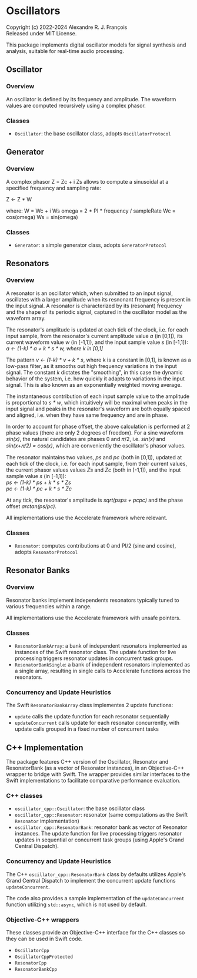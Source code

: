 # Oscillators

Copyright (c) 2022-2024 Alexandre R. J. François  
Released under MIT License.

This package implements digital oscillator models for signal synthesis and analysis, suitable for real-time audio processing.

## Oscillator

### Overview

An oscillator is defined by its frequency and amplitude.
The waveform values are computed recursively using a complex phasor.

### Classes

- `Oscillator`: the base oscillator class, adopts `OscillatorProtocol`

## Generator

### Overview

A complex phasor Z = Zc + i Zs allows to compute a sinusoidal at a specified frequency and sampling rate:

Z <- Z * W

where:
  W = Wc + i Ws
  omega = 2 * PI * frequency / sampleRate
  Wc = cos(omega)
  Ws = sin(omega)

### Classes

- `Generator`: a simple generator class, adopts `GeneratorProtocol`

## Resonators

### Overview

A resonator is an oscillator which, when submitted to an input signal, oscillates with a larger amplitude when its resnonant frequency is present in the input signal. A resonator is characterized by its (resonant) frequency and the shape of its periodic signal, captured in the oscillator model as the waveform array.

The resonator's amplitude is updated at each tick of the clock, i.e. for each input sample, from the resonator's current amplitude value _a_ (in [0,1]), its current waveform value _w_ (in [-1,1]), and the input sample value _s_ (in [-1,1]):  
    _a <- (1-k) * a + k * s * w,  where k in [0,1]_

The pattern _v <- (1-k) * v + k * s_, where k is a constant in [0,1], is known as a low-pass filter, as it smooths out high frequency variations in the input signal. The constant _k_ dictates the "smoothing", in this case the dynamic behavior of the system, i.e. how quickly it adapts to variations in the input signal. This is also known as an exponentially weighted moving average.

The instantaneous contribution of each input sample value to the amplitude is proportional to _s * w_, which intuitively will be maximal when peaks in the input signal and peaks in the resonator's waveform are both equally spaced and aligned, i.e. when they have same frequency and are in phase.

In order to account for phase offset, the above calculation is performed at 2 phase values (there are only 2 degrees of freedom). For a sine waveform _sin(x)_, the natural candidates are phases 0 and 𝜋/2, i.e. _sin(x)_ and _sin(x+𝜋/2) = cos(x)_, which are conveniently the oscillator's phasor values.

The resonator maintains two values, _ps_ and _pc_ (both in [0,1]), updated at each tick of the clock, i.e. for each input sample, from their current values, the current phasor values values _Zs_ and _Zc_ (both in [-1,1]), and the input sample value _s_ (in [-1,1]):  
_ps <- (1-k) * ps + k * s * Zs_  
_pc <- (1-k) * pc + k * s * Zc_

At any tick, the resonator's amplitude is _sqrt(ps*ps + pc*pc)_ and the phase offset _arctan(ps/pc)_.

All implementations use the Accelerate framework where relevant.

### Classes

- `Resonator`: computes contributions at 0 and PI/2 (sine and cosine), adopts `ResonatorProtocol`

## Resonator Banks

### Overview

Resonator banks implement independents resonators typically tuned to various frequencies within a range.

All implementations use the Accelerate framework with unsafe pointers.

### Classes

- `ResonatorBankArray`: a bank of independent resonators implemented as instances of the Swift resonator class. The update function for live processing triggers resonator updates in concurrent task groups.
- `ResonatorBankSingle`: a bank of independent resonators implemented as a single array, resulting in single calls to Accelerate functions across the resonators.

### Concurrency and Update Heuristics

The Swift `ResonatorBankArray` class implementes 2 update functions:
- `update` calls the update function for each resonator sequentially
- `updateConcurrent` calls update for each resonator concurrently, with update calls grouped in a fixed number of concurrent tasks

## C++ Implementation

The package features C++ version of the Oscillator, Resonator and ResonatorBank (as a vector of Resonator instances), in an Objective-C++ wrapper to bridge with Swift. The wrapper provides similar interfaces to the Swift implementations to facilitate comparative performance evaluation.

### C++ classes

- `oscillator_cpp::Oscillator`: the base oscillator class
- `oscillator_cpp::Resonator`: resonator (same computations as the Swift `Resonator` implementation)
- `oscillator_cpp::ResonatorBank`: resonator bank as vector of Resonator instances. The update function for live processing triggers resonator updates in sequential or concurrent task groups (using Apple's Grand Central Dispatch).

### Concurrency and Update Heuristics

The C++ `oscillator_cpp::ResonatorBank` class by defaults utilizes Apple's Grand Central Dispatch to implement the concurrent update functions `updateConcurrent`.

The code also provides a sample implementation of the `updateConcurrent` function utilizing `std::async`, which is not used by default.

### Objective-C++ wrappers

These classes provide an Objective-C++ interface for the C++ classes so they can be used in Swift code.

- `OscillatorCpp`
- `OscillatorCppProtected`
- `ResonatorCpp`
- `ResonatorBankCpp`

